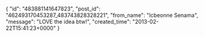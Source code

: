  {
   "id": "483881141647823",
   "post_id": "462493170453287_483743828328221",
   "from_name": "Icbeonne Senama",
   "message": "LOVE the idea btw!",
   "created_time": "2013-02-22T15:41:23+0000"
 }
